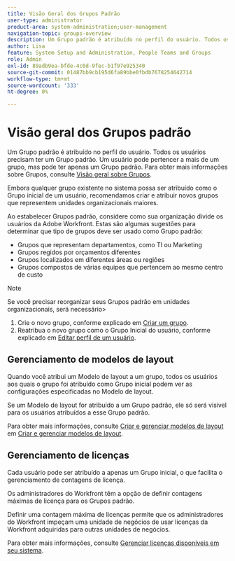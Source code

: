 ```yaml
---
title: Visão Geral dos Grupos Padrão
user-type: administrator
product-area: system-administration;user-management
navigation-topic: groups-overview
description: Um Grupo padrão é atribuído no perfil do usuário. Todos os usuários precisam ter um Grupo padrão.
author: Lisa
feature: System Setup and Administration, People Teams and Groups
role: Admin
exl-id: 89adb9ea-bfde-4c0d-9fec-b1f97e925340
source-git-commit: 01487bb9cb195d6fa89bbe0fbdb7678254642714
workflow-type: tm+mt
source-wordcount: '333'
ht-degree: 0%

---
```


# Visão geral dos Grupos padrão

Um Grupo padrão é atribuído no perfil do usuário. Todos os usuários precisam ter um Grupo padrão. Um usuário pode pertencer a mais de um grupo, mas pode ter apenas um Grupo padrão. Para obter mais informações sobre Grupos, consulte [Visão geral sobre Grupos](../../../administration-and-setup/manage-groups/groups-overview/groups.md).

Embora qualquer grupo existente no sistema possa ser atribuído como o Grupo inicial de um usuário, recomendamos criar e atribuir novos grupos que representem unidades organizacionais maiores.

Ao estabelecer Grupos padrão, considere como sua organização divide os usuários da Adobe Workfront. Estas são algumas sugestões para determinar que tipo de grupos deve ser usado como Grupo padrão:

* Grupos que representam departamentos, como TI ou Marketing
* Grupos regidos por orçamentos diferentes
* Grupos localizados em diferentes áreas ou regiões
* Grupos compostos de várias equipes que pertencem ao mesmo centro de custo

>[!NOTE]
>
>Se você precisar reorganizar seus Grupos padrão em unidades organizacionais, será necessário>
>1. Crie o novo grupo, conforme explicado em [Criar um grupo](../../../administration-and-setup/manage-groups/create-and-manage-groups/create-a-group.md).
>1. Reatribua o novo grupo como o Grupo Inicial do usuário, conforme explicado em [Editar perfil de um usuário](../../../administration-and-setup/add-users/create-and-manage-users/edit-a-users-profile.md).
>

## Gerenciamento de modelos de layout

Quando você atribui um Modelo de layout a um grupo, todos os usuários aos quais o grupo foi atribuído como Grupo inicial podem ver as configurações especificadas no Modelo de layout.

Se um Modelo de layout for atribuído a um Grupo padrão, ele só será visível para os usuários atribuídos a esse Grupo padrão.

Para obter mais informações, consulte [Criar e gerenciar modelos de layout](../../../administration-and-setup/customize-workfront/use-layout-templates/create-and-manage-layout-templates.md) em [Criar e gerenciar modelos de layout](../../../administration-and-setup/customize-workfront/use-layout-templates/create-and-manage-layout-templates.md).

## Gerenciamento de licenças

Cada usuário pode ser atribuído a apenas um Grupo inicial, o que facilita o gerenciamento de contagens de licença.

Os administradores do Workfront têm a opção de definir contagens máximas de licença para os Grupos padrão.

Definir uma contagem máxima de licenças permite que os administradores do Workfront impeçam uma unidade de negócios de usar licenças da Workfront adquiridas para outras unidades de negócios.

Para obter mais informações, consulte [Gerenciar licenças disponíveis em seu sistema](../../../administration-and-setup/get-started-wf-administration/manage-available-licenses-in-your-system.md).
